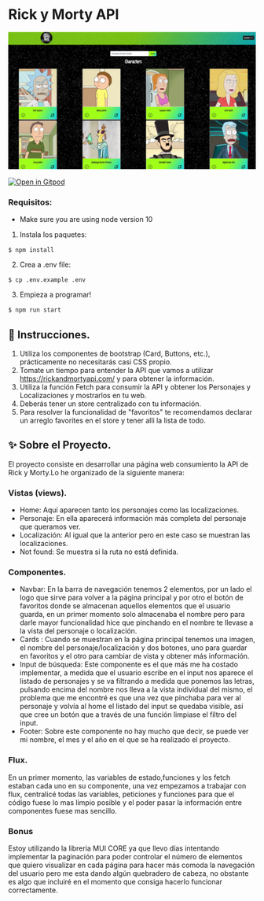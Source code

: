 # Rick y Morty API
<img src="src/img/preview rick-morty.png"/>

[![Open in Gitpod](https://gitpod.io/button/open-in-gitpod.svg)](https://gitpod.io#https://github.com/4GeeksAcademy/react-hello-webapp.git)




### Requisitos:
- Make sure you are using node version 10

1. Instala los paquetes:
```
$ npm install
```
2. Crea a .env file:
```
$ cp .env.example .env
```
3. Empieza a programar!

```bash
$ npm run start
```

## 📝 Instrucciones.
1) Utiliza los componentes de bootstrap (Card, Buttons, etc.), prácticamente no necesitarás casi CSS propio.
2) Tomate un tiempo para entender la API que vamos a utilizar https://rickandmortyapi.com/ y para obtener la información.
3) Utiliza la función Fetch para consumir la API y obtener los Personajes  y Localizaciones y mostrarlos en tu web.
4) Deberás tener un store centralizado con tu información.
5) Para resolver la funcionalidad de "favoritos" te recomendamos declarar un arreglo favorites en el store y tener alli la lista de todo.



## ✨ Sobre el Proyecto.
El proyecto consiste en desarrollar una página web consumiento la API de Rick y Morty.Lo he organizado de la siguiente manera:
### Vistas (views).
- Home: Aquí aparecen tanto los personajes como las localizaciones.
- Personaje: En ella aparecerá información más completa del personaje que queramos ver.
- Localización: Al igual que la anterior pero en este caso se muestran las localizaciones.
- Not found: Se muestra si la ruta no está definida.
### Componentes.
- Navbar: En la barra de navegación tenemos 2 elementos, por un lado el logo que sirve para volver a la página principal y por otro el botón de favoritos donde se almacenan aquellos elementos que el usuario guarda, en un primer momento solo almacenaba el nombre pero para darle mayor funcionalidad hice que pinchando en el nombre te llevase a la vista del personaje o localización.
- Cards : Cuando se muestran en la página principal tenemos una imagen, el nombre del personaje/localización y dos botones, uno para guardar en favoritos y el otro para cambiar de vista y obtener más información.
- Input de búsqueda: Este componente es el que más me ha costado implementar, a medida que el usuario escribe en el input nos aparece el listado de personajes y se va filtrando a medida que ponemos las letras, pulsando encima del nombre nos lleva a la vista individual del mismo, el problema que me encontré es que una vez que pinchaba para ver al personaje y volvía al home el listado del input se quedaba visible, así que cree un botón que a través de una función limpiase el filtro del input.
- Footer: Sobre este componente no hay mucho que decir, se puede ver mi nombre, el mes y el año en el que se ha realizado el proyecto.
### Flux.
En un primer momento, las variables de estado,funciones y los fetch estaban cada uno en su componente, una vez empezamos a trabajar con flux, centralicé todas las variables, peticiones y funciones para que el código fuese lo mas limpio posible y el poder pasar la información entre componentes fuese mas sencillo.
### Bonus
 Estoy utilizando la libreria MUI CORE ya que llevo días intentando implementar la paginación para poder controlar el número de elementos que quiero visualizar en cada página para hacer más comoda la navegación del usuario pero me esta dando algún quebradero de cabeza, no obstante es algo que incluiré en el momento que consiga hacerlo funcionar correctamente.


